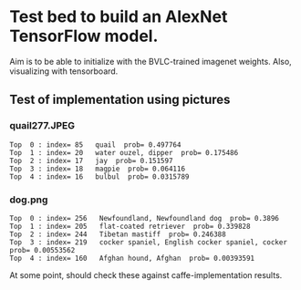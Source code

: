 # Test bed to build an AlexNet TensorFlow model. 

Aim is to be able to initialize with the BVLC-trained imagenet weights. Also, visualizing with tensorboard.

## Test of implementation using pictures

### quail277.JPEG

    Top  0 : index= 85   quail  prob= 0.497764
    Top  1 : index= 20   water ouzel, dipper  prob= 0.175486
    Top  2 : index= 17   jay  prob= 0.151597
    Top  3 : index= 18   magpie  prob= 0.064116
    Top  4 : index= 16   bulbul  prob= 0.0315789

### dog.png

    Top  0 : index= 256   Newfoundland, Newfoundland dog  prob= 0.3896
    Top  1 : index= 205   flat-coated retriever  prob= 0.339828
    Top  2 : index= 244   Tibetan mastiff  prob= 0.246388
    Top  3 : index= 219   cocker spaniel, English cocker spaniel, cocker  prob= 0.00553562
    Top  4 : index= 160   Afghan hound, Afghan  prob= 0.00393591
  
At some point, should check these against caffe-implementation results.
